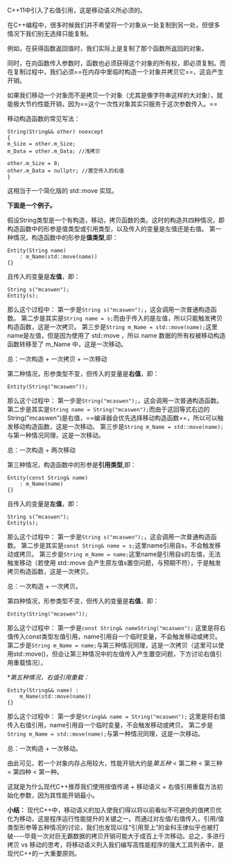 C++11中引入了右值引用，这是移动语义所必须的。

在C++编程中，很多时候我们并不希望将一个对象从一处复制到另一处，但很多情况下我们别无选择只能复制。

例如，在获得函数返回值时，我们实际上是复制了那个函数所返回的对象。

同时，在向函数传入参数时，函数也必须获得这个对象的所有权，即必须复制。而在复制过程中，我们必须==在内存中里临时构造一个对象并拷贝它==，这会产生开销。

如果我们移动一个对象而不是拷贝一个对象（尤其是像字符串这样的大对象），就能极大节约性能开销，因为==这个一次性对象其实只服务于这次参数传入。==

移动构造函数的常见写法：
```
String(String&& other) noexcept
{
m_Size = other.m_Size;
m_Data = other.m_Data; //浅拷贝

other.m_Size = 0; 
other.m_Data = nullptr; //置空传入的右值
}
```

这相当于一个简化版的 std::move 实现。

**下面是一个例子。**

假设String类型是一个有构造，移动，拷贝函数的类。这时的构造共四种情况，即构造函数中的形参是值类型或引用类型，以及传入的变量是左值还是右值。
第一种情况，构造函数中的形参是**值类型**,即：
```
Entity(String name) 
	: m_Name(std::move(name))
{}
```
且传入的变量是**左值**，即：
```
String s("mcaswen");
Entity(s);
```
那么这个过程中：
第一步是`String s("mcaswen");`，这会调用一次普通构造函数。
第二步是其实是`String name = s;`而由于传入的是左值，所以只能触发拷贝构造函数，这是一次拷贝。
第三步是`String m_Name = std::move(name);`这里name是左值，但是因为使用了 std::move ，所以 name 数据的所有权被移动构造函数转移至了 m_Name 中，这是一次移动。

总：一次构造 + 一次拷贝 + 一次移动

第二种情况，形参类型不变，但传入的变量是**右值**，即：
```
Entity(String("mcaswen"));
```
那么这个过程中：
第一步是`String("mcaswen");`，这会调用一次普通构造函数。
第二步是其实是`String name = String("mcaswen");`而由于这回等式右边的String("mcaswen")是右值，==编译器会优先选择移动构造函数​==，所以可以触发移动构造函数，这是一次移动。
第三步是`String m_Name = std::move(name);`与第一种情况同理，这是一次移动。

总：一次构造 + 两次移动

第三种情况，构造函数中的形参是**引用类型**,即：
```
Entity(const String& name) 
	: m_Name(name)
{}
```
且传入的变量是**左值**，即：
```
String s("mcaswen");
Entity(s);
```
那么这个过程中：
第一步是`String s("mcaswen");`，这会调用一次普通构造函数。
第二步是其实是`const String& name = s;`这里name引用自s，不会触发移动或拷贝。
第三步是`String m_Name = name;`这里name是引用自s的左值，无法触发移动（若使用 std::move 会产生原左值s置空问题，与预期不符），于是触发拷贝构造函数，这是一次拷贝。

总：一次构造 + 一次拷贝。

第四种情况，形参类型不变，但传入的变量是**右值**，即：
```
Entity(String("mcaswen"));
```
那么这个过程中：
第一步是`const String& nameString("mcaswen");` 这里是将右值传入const类型左值引用，name引用自一个临时变量，不会触发移动或拷贝。
第二步是`String m_Name = name;`与第三种情况同理，这是一次拷贝（这里可以使用std::move()，但会让第三种情况中的左值传入产生置空问题，下方讨论右值引用重载情况）。

\**第五种情况，右值引用重载：*
```
Entity(String&& name) : 
	m_Name(std::move(name)) 
{}
```
那么这个过程中：
第一步是`String&& name = String("mcaswen");` 这里是将右值传入右值引用，name引用自一个临时变量，不会触发移动或拷贝。
第二步是`String m_Name = std::move(name);`与第一种情况同理，这是一次移动。

总：一次构造 + 一次移动。

由此可见，若一个对象内存占用较大，性能开销大约是*第五种* < 第二种 < 第三种 = 第四种 < 第一种。

这就是为什么现代C++推荐我们使用按值传递 + 移动语义 + 右值引用重载方法初始化参数，因为其性能开销最小。

**小结：**
现代C++中，移动语义的加入使我们得以将以前看似不可避免的值拷贝优化为移动，这是程序运行性能提升的关键之一。而通过对左值/右值传入，引用/值类型形参等五种情况的讨论，我们也发现以往“引用至上”的金科玉律似乎也被打破----毕竟一次对巨无霸数据的拷贝开销可能大于成百上千次移动。总之，多进行拷贝 vs 移动的思考，将移动语义列入我们编写高性能程序的强大工具列表中，是现代C++的一大重要原则。
